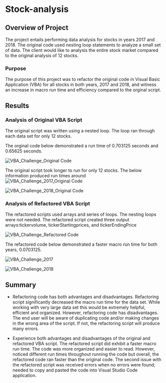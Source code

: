 # Stock-analysis
## Overview of Project
The project entails performing data analysis for stocks in years 2017 and 2018. The original code used nesting loop statements to analyze a small set of data. The client would like to analysis the entire stock market compared to the original analysis of 12 stocks. 

### Purpose
The purpose of this project was to refactor the original code in Visual Basic Application (VBA) for all stocks in both years, 2017 and 2018, and witness an increase in macro run time and efficiency compared to the orginal script.  

## Results
### Analysis of Original VBA Script
The original script was written using a nested loop. The loop ran through each data set for only 12 stocks. 

The orginal code below demonstrated a run time of 0.703125 seconds and 0.65625 seconds.

![VBA_Challenge_Original Code](https://user-images.githubusercontent.com/96746207/155914923-878c4773-c985-40cf-99c3-bb0435cd18c0.png)

The original script took longer to run for only 12 stocks. The below information produced run times around 
![VBA_Challenge_2017_Original Code](https://user-images.githubusercontent.com/96746207/155915599-cca68b1c-64aa-4484-9cfa-c38308e8d63d.png)

![VBA_Challenge_2018_Original Code](https://user-images.githubusercontent.com/96746207/155915624-8839de84-36d2-47ca-92cf-aa938cfac70a.png)


### Analysis of Refactored VBA Script
	
The refactored scripts used arrays and series of loops. The nesting loops were not needed. 
The refactored script created three output arrays:tickervolume, tickerStartingprices, and tickerEndingPrice

![VBA_Challenge_Refactored Code ](https://user-images.githubusercontent.com/96746207/155914948-6818a104-7b1d-4944-983c-a6f35dd3083f.png)

The refactored code below demonstrated a faster macro run time for both years, 0.0703125.

![VBA_Challenge_2017](https://user-images.githubusercontent.com/96746207/155912775-a5430d77-46b0-4171-8ce7-755f940fb4e9.png)

![VBA_Challenge_2018](https://user-images.githubusercontent.com/96746207/155912845-9252fdac-ac96-4f3f-98e6-e8d39db080b4.png)

## Summary
-	Refactoring code has both advantages and disadvantages. Refactoring script significantly decreased the macro run time for the data set. While working with very large data set this would be extremely helpful, efficient and organized. However, refactoring code has disadvantages. The end user will be aware of duplicating code and/or making changes in the wrong area of the script. If not, the refactoring script will produce many errors.   

-	Experience both advantages and disadvantages of the original and refactored VBA script. The refactored script did exhibit a faster macro run time. The code was more organized and easier to read. However, noticed different run times throughout running the code but overall, the refactored code ran faster than the original code. The second issue with the refactored script was received errors when no errors were found; needed to copy and pasted the code into Visual Studio Code application.    
